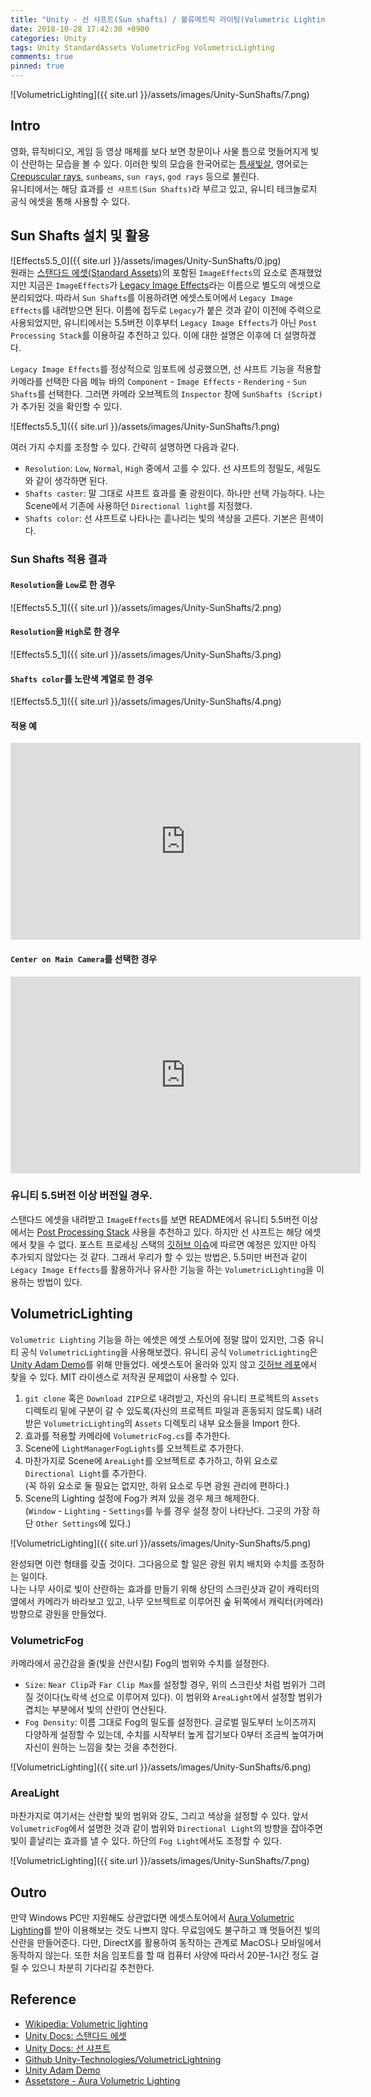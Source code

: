 ```yaml
---
title: "Unity - 선 샤프트(Sun shafts) / 볼류메트릭 라이팅(Volumetric Lighting) 효과 이용하기"
date: 2018-10-28 17:42:30 +0900
categories: Unity
tags: Unity StandardAssets VolumetricFog VolumetricLighting
comments: true
pinned: true
---
```

![VolumetricLighting]({{ site.url }}/assets/images/Unity-SunShafts/7.png) 
## Intro
영화, 뮤직비디오, 게임 등 영상 매체를 보다 보면 창문이나 사물 틈으로 멋들어지게 빛이 산란하는 모습을 볼 수 있다. 이러한 빛의 모습을 한국어로는 [틈새빛살](https://ko.wikipedia.org/wiki/%ED%8B%88%EC%83%88%EB%B9%9B%EC%82%B4), 영어로는 [Crepuscular rays](https://en.wikipedia.org/wiki/Crepuscular_rays), `sunbeams`, `sun rays`, `god rays` 등으로 불린다.  
유니티에서는 해당 효과를 `선 샤프트(Sun Shafts)`라 부르고 있고, 유니티 테크놀로지 공식 에셋을 통해 사용할 수 있다.

## Sun Shafts 설치 및 활용
![Effects5.5_0]({{ site.url }}/assets/images/Unity-SunShafts/0.jpg)  
원래는 [스탠다드 에셋(Standard Assets)](https://assetstore.unity.com/packages/essentials/asset-packs/standard-assets-32351)의 포함된 `ImageEffects`의 요소로 존재했었지만 지금은 `ImageEffects`가 [Legacy Image Effects](https://assetstore.unity.com/packages/essentials/legacy-image-effects-83913)라는 이름으로 별도의 에셋으로 분리되었다. 따라서 `Sun Shafts`를 이용하려면 에셋스토어에서 `Legacy Image Effects`를 내려받으면 된다. 이름에 접두로 `Legacy`가 붙은 것과 같이 이전에 주력으로 사용되었지만, 유니티에서는 5.5버전 이후부터 `Legacy Image Effects`가 아닌 `Post Processing Stack`를 이용하길 추천하고 있다. 이에 대한 설명은 이후에 더 설명하겠다.

`Legacy Image Effects`를 정상적으로 임포트에 성공했으면, 선 샤프트 기능을 적용할 카메라를 선택한 다음 메뉴 바의 `Component` - `Image Effects` - `Rendering` - `Sun Shafts`를 선택한다. 그러면 카메라 오브젝트의 `Inspector` 창에 `SunShafts (Script)`가 추가된 것을 확인할 수 있다.

![Effects5.5_1]({{ site.url }}/assets/images/Unity-SunShafts/1.png)  

여러 가지 수치를 조정할 수 있다. 간략히 설명하면 다음과 같다.
- `Resolution`: `Low`, `Normal`, `High` 중에서 고를 수 있다. 선 샤프트의 정밀도, 세밀도와 같이 생각하면 된다.
- `Shafts caster`: 말 그대로 샤프트 효과를 줄 광원이다. 하나만 선택 가능하다. 나는 Scene에서 기존에 사용하던 `Directional light`를 지정했다.
- `Shafts color`: 선 샤프트로 나타나는 흩나리는 빛의 색상을 고른다. 기본은 흰색이다.

### Sun Shafts 적용 결과

#### `Resolution`을 `Low`로 한 경우
![Effects5.5_1]({{ site.url }}/assets/images/Unity-SunShafts/2.png) 

#### `Resolution`을 `High`로 한 경우
![Effects5.5_1]({{ site.url }}/assets/images/Unity-SunShafts/3.png) 

#### `Shafts color`를 노란색 계열로 한 경우
![Effects5.5_1]({{ site.url }}/assets/images/Unity-SunShafts/4.png) 

#### 적용 예
<iframe width="560" height="315" src="https://www.youtube.com/embed/WNO95izzJKw" frameborder="0" allow="autoplay; encrypted-media" allowfullscreen></iframe>

#### `Center on Main Camera`를 선택한 경우
<iframe width="560" height="315" src="https://www.youtube.com/embed/YehU4AQ-VCM" frameborder="0" allow="autoplay; encrypted-media" allowfullscreen></iframe>

### 유니티 5.5버전 이상 버전일 경우.
스탠다드 에셋을 내려받고 `ImageEffects`를 보면 README에서 유니티 5.5버전 이상에서는 [Post Processing Stack](https://assetstore.unity.com/packages/essentials/post-processing-stack-83912) 사용을 추천하고 있다. 하지만 선 샤프트는 해당 에셋에서 찾을 수 없다. 포스트 프로세싱 스택의 [깃허브 이슈](https://github.com/Unity-Technologies/PostProcessing/issues/129#issuecomment-292214260)에 따르면 예정은 있지만 아직 추가되지 않았다는 것 같다. 그래서 우리가 할 수 있는 방법은, 5.5미만 버전과 같이 `Legacy Image Effects`를 활용하거나 유사한 기능을 하는 `VolumetricLighting`을 이용하는 방법이 있다.


## VolumetricLighting
`Volumetric Lighting` 기능을 하는 에셋은 에셋 스토어에 정말 많이 있지만, 그중 유니티 공식 `VolumetricLighting`을 사용해보겠다. 유니티 공식 `VolumetricLighting`은 [Unity Adam Demo](https://unity3d.com/pages/adam)를 위해 만들었다. 에셋스토어 올라와 있지 않고 [깃허브 레포](https://github.com/Unity-Technologies/VolumetricLighting)에서 찾을 수 있다. MIT 라이센스로 저작권 문제없이 사용할 수 있다.

1. `git clone` 혹은 `Download ZIP`으로 내려받고, 자신의 유니티 프로젝트의 `Assets` 디렉토리 밑에 구분이 갈 수 있도록(자신의 프로젝트 파일과 혼동되지 않도록) 내려받은 `VolumetricLighting`의 `Assets` 디렉토리 내부 요소들을 Import 한다.
2. 효과를 적용할 카메라에 `VolumetricFog.cs`를 추가한다.
3. Scene에 `LightManagerFogLights`를 오브젝트로 추가한다.
4. 마찬가지로 Scene에 `AreaLight`를 오브젝트로 추가하고, 하위 요소로 `Directional Light`를 추가한다.  
    (꼭 하위 요소로 둘 필요는 없지만, 하위 요소로 두면 광원 관리에 편하다.)
5. Scene의 Lighting 설정에 Fog가 켜져 있을 경우 체크 해제한다.  
    (`Window` - `Lighting` - `Settings`를 누를 경우 설정 창이 나타난다. 그곳의 가장 하단 `Other Settings`에 있다.)

![VolumetricLighting]({{ site.url }}/assets/images/Unity-SunShafts/5.png) 

완성되면 이런 형태를 갖출 것이다. 그다음으로 할 일은 광원 위치 배치와 수치를 조정하는 일이다.  
나는 나무 사이로 빛이 산란하는 효과를 만들기 위해 상단의 스크린샷과 같이 캐릭터의 옆에서 카메라가 바라보고 있고, 나무 오브젝트로 이루어진 숲 뒤쪽에서 캐릭터(카메라) 방향으로 광원을 만들었다.

### VolumetricFog
카메라에서 공간감을 줄(빛을 산란시킬) Fog의 범위와 수치를 설정한다.
- `Size`: `Near Clip`과 `Far Clip Max`를 설정할 경우, 위의 스크린샷 처럼 범위가 그려질 것이다(노락색 선으로 이루어져 있다). 이 범위와 `AreaLight`에서 설정할 범위가 겹치는 부분에서 빛의 산란이 연산된다.
- `Fog Density`: 이름 그대로 Fog의 밀도를 설정한다. 글로벌 밀도부터 노이즈까지 다양하게 설정할 수 있는데, 수치를 시작부터 높게 잡기보다 0부터 조금씩 높여가며 자신이 원하는 느낌을 찾는 것을 추천한다.

![VolumetricLighting]({{ site.url }}/assets/images/Unity-SunShafts/6.png) 
### AreaLight
마찬가지로 여기서는 산란할 빛의 범위와 강도, 그리고 색상을 설정할 수 있다. 앞서 `VolumetricFog`에서 설명한 것과 같이 범위와 `Directional Light`의 방향을 잡아주면 빛이 흩날리는 효과를 낼 수 있다. 하단의 `Fog Light`에서도 조정할 수 있다.

![VolumetricLighting]({{ site.url }}/assets/images/Unity-SunShafts/7.png) 

## Outro
만약 Windows PC만 지원해도 상관없다면 에셋스토어에서 [Aura Volumetric Lighting](https://assetstore.unity.com/packages/vfx/shaders/aura-volumetric-lighting-111664)를 받아 이용해보는 것도 나쁘지 않다. 무료임에도 불구하고 꽤 멋들어진 빛의 산란을 만들어준다. 다만, DirectX를 활용하여 동작하는 관계로 MacOS나 모바일에서 동작하지 않는다. 또한 처음 임포트를 할 때 컴퓨터 사양에 따라서 20분-1시간 정도 걸릴 수 있으니 차분히 기다리길 추천한다.


## Reference
- [Wikipedia: Volumetric lighting](https://en.wikipedia.org/wiki/Volumetric_lighting)
- [Unity Docs: 스탠다드 에셋](https://docs.unity3d.com/kr/2017.4/Manual/HOWTO-InstallStandardAssets.html)
- [Unity Docs: 선 샤프트](https://docs.unity3d.com/kr/530/Manual/script-SunShafts.html)
- [Github Unity-Technologies/VolumetricLightning](https://github.com/Unity-Technologies/VolumetricLighting)
- [Unity Adam Demo](https://unity3d.com/pages/adam)
- [Assetstore - Aura Volumetric Lighting](https://assetstore.unity.com/packages/vfx/shaders/aura-volumetric-lighting-111664)